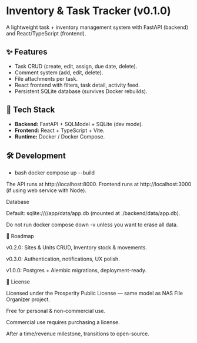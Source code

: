 # Inventory & Task Tracker (v0.1.0)

A lightweight task + inventory management system with FastAPI (backend) and React/TypeScript (frontend).

## ✨ Features
- Task CRUD (create, edit, assign, due date, delete).
- Comment system (add, edit, delete).
- File attachments per task.
- React frontend with filters, task detail, activity feed.
- Persistent SQLite database (survives Docker rebuilds).

## 🚀 Tech Stack
- **Backend:** FastAPI + SQLModel + SQLite (dev mode).
- **Frontend:** React + TypeScript + Vite.
- **Runtime:** Docker / Docker Compose.

## 🛠 Development
- bash
docker compose up --build

The API runs at http://localhost:8000.
Frontend runs at http://localhost:3000 (if using web service with Node).

Database

Default: sqlite:////app/data/app.db (mounted at ./backend/data/app.db).

Do not run docker compose down -v unless you want to erase all data.

🔮 Roadmap

v0.2.0: Sites & Units CRUD, Inventory stock & movements.

v0.3.0: Authentication, notifications, UX polish.

v1.0.0: Postgres + Alembic migrations, deployment-ready.

📜 License

Licensed under the Prosperity Public License
 — same model as NAS File Organizer project.

Free for personal & non-commercial use.

Commercial use requires purchasing a license.

After a time/revenue milestone, transitions to open-source.
